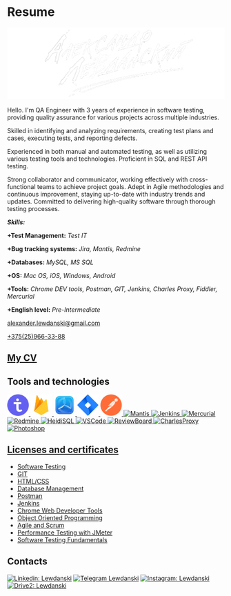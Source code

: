 # Resume

<div align="center">

![GIF](https://github.com/Lewdanski/Lewdanski/blob/main/github.png?raw=true)
  
</div>


  Hello. I'm QA Engineer with 3 years of experience in software testing, providing quality assurance for various projects across multiple industries.
  
  Skilled in identifying and analyzing requirements, creating test plans and cases, executing tests, and reporting defects.
  
  Experienced in both manual and automated testing, as well as utilizing various testing tools and technologies. Proficient in SQL and REST API testing.
  
  Strong collaborator and communicator, working effectively with cross-functional teams to achieve project goals. Adept in Agile methodologies and continuous improvement, staying up-to-date with industry trends and updates. Committed to delivering high-quality software through thorough testing processes.


  <b><i>Skills:</b></i>

<b>+Test Management:</b> <i>Test IT</i>

<b>+Bug tracking systems:</b> <i>Jira, Mantis, Redmine</i>

<b>+Databases:</b> <i>MySQL, MS SQL</i>

<b>+OS:</b> <i>Mac OS, iOS, Windows, Android</i>

<b>+Tools:</b> <i>Chrome DEV tools, Postman, GIT, Jenkins, Charles Proxy, Fiddler, Mercurial</i>

<b>+English level:</b> <i>Pre-Intermediate</i>



alexander.lewdanski@gmail.com

<a href="tel:+375259663388">+375(25)966-33-88</a>



## [My CV](https://www.linkedin.com/in/alexander-lewdanski/)

<!--

## Портфолио 
- Тестовая документация
  -  [Чек-листы](https://github.com/Lewdanski/Lewdanski/tree/main/checklist)
  -  [Тест-кейсы](https://github.com/Lewdanski/Lewdanski/tree/main/testcases)
  -  [Баг-репорты](https://github.com/Lewdanski/Lewdanski/tree/main/bug_report)
- Коллекция в Postman 
  -  [SKZ](https://github.com/Lewdanski/Lewdanski/tree/main/SKZ/postman_request)
- SQL-запросы 
  -  [SKZ](https://github.com/Lewdanski/Lewdanski/tree/main/SKZ/sql_request)
  -  [Delay](https://github.com/Lewdanski/Lewdanski/tree/main/Delay/sql_request)
  
-->

## Tools and technologies


<p align="left">
<a href="https://testit.software/">
<img src="https://github.com/qajenna/qajenna/blob/main/icons/TestIT.png" alt="TestIT" width="50" height="50" />
</a>
<a href="https://firebase.google.com/">
<img src="https://github.com/qajenna/qajenna/blob/main/icons/Firebase.png" alt="Firebase" width="50" height="50" /> 
</a>
<a href="https://developer.apple.com/testflight/">
<img src="https://github.com/qajenna/qajenna/blob/main/icons/Testflight.png" alt="Testflight" width="50" height="50" />
</a> 
<a href="https://www.atlassian.com/software/jira">
<img src="https://github.com/qajenna/qajenna/blob/main/icons/Jira.png" alt="Jira" width="50" height="50" />
</a>
<a href="https://www.postman.com/">
<img src="https://github.com/qajenna/qajenna/blob/main/icons/Postman.png" alt="Postman" width="50" height="50" />
</a>
<a href="https://www.mantisbt.org/">
<img src="https://terracloudx.com/wp-content/uploads/2020/06/icono-mantis.png" alt="Mantis" width="50" height="50" />
</a>
<a href="https://www.jenkins.io/">
<img src="https://get.jenkins.io/art/jenkins-logo/logo.svg" alt="Jenkins" width="50" height="50" />
</a>
<a href="https://www.mercurial-scm.org/">
<img src="https://cdn.icon-icons.com/icons2/2107/PNG/512/file_type_mercurial_icon_130392.png" alt="Mercurial" width="50" height="50" />
</a>
<a href="https://www.redmine.org/">
<img src="https://avatars.githubusercontent.com/u/93662?s=280&v=4" alt="Redmine" width="50" height="50" />
</a>
<a href="https://www.heidisql.com/">
<img src="https://upload.wikimedia.org/wikipedia/commons/3/32/HeidiSQL_logo_image.png" alt="HeidiSQL" width="50" height="50" />
</a>
<a href="https://code.visualstudio.com/">
<img src="https://upload.wikimedia.org/wikipedia/commons/thumb/9/9a/Visual_Studio_Code_1.35_icon.svg/1200px-Visual_Studio_Code_1.35_icon.svg.png" alt="VSCode" width="50" height="50" />
</a>
<a href="https://www.reviewboard.org/">
<img src="https://www.reviewboard.org/static/rbsite/images/splash-logo.4e5675b3210a.png" alt="ReviewBoard" width="50" height="50" />
</a>
<a href="https://www.charlesproxy.com/">
<img src="https://user-images.githubusercontent.com/15472/41327135-e4bf090c-6eca-11e8-9b76-032e8e2b0707.png" alt="CharlesProxy" width="50" height="50" />
</a>
<a href="https://www.adobe.com/products/photoshop.html">
<img src="https://upload.wikimedia.org/wikipedia/commons/thumb/a/af/Adobe_Photoshop_CC_icon.svg/640px-Adobe_Photoshop_CC_icon.svg.png" alt="Photoshop" width="50" height="50" />
</a>   
</p>


## [Licenses and certificates](https://github.com/Lewdanski/Lewdanski/tree/main/certificates)


  -  [Software Testing](https://gb.ru/certificates/904494.en)
  -  [GIT](https://gb.ru/certificates/742160.en)
  -  [HTML/CSS](https://geekbrains.ru/certificates/742356.en)
  -  [Database Management](https://gb.ru/certificates/742176.en)
  -  [Postman](https://www.linkedin.com/learning/certificates/ce85f2fc33595df70ce8e4a5855b8508d8268a66f08140540f04dd96ef641cc6?lipi=urn%3Ali%3Apage%3Ad_flagship3_profile_view_base%3B%2B%2FsH0SRpQcqv77BCyedOPQ%3D%3D)
  -  [Jenkins](https://www.linkedin.com/learning/certificates/991876d1e7a9b89f41ea26dd14518580f028ca7cec6b61e8e3682ff0435cb72b?lipi=urn%3Ali%3Apage%3Ad_flagship3_profile_view_base_certifications_details%3BNlKoddECTJeJ8CnvdeJvEw%3D%3D)
  -  [Chrome Web Developer Tools](https://www.linkedin.com/learning/certificates/904f10ad3525d07a75d4650dd52ff8d82b46d5072008caa823b93135d30892b5?lipi=urn%3Ali%3Apage%3Ad_flagship3_profile_view_base_certifications_details%3BeMPYhcW%2BQZybUrD7oYSP0w%3D%3D)
  -  [Object Oriented Programming](https://gb.ru/certificates/606488.en)
  -  [Agile and Scrum](https://coursera.org/share/1d4a8fe1916f84da2b0453d54618bdc3)
  -  [Performance Testing with JMeter](https://coursera.org/share/4e5cccf8bda89d863d7d0b46bc521994)
  -  [Software Testing Fundamentals](https://test-planet.by/uchebniy-centr/database-alumni/?prowp_nonce_field=6d1a4c76fd&_wp_http_referer=%2Fakademiya%2Fdatabase-alumni%2F&family=%D0%9B%D0%B5%D0%B2%D0%B4%D0%B0%D0%BD%D1%81%D0%BA%D0%B8%D0%B9&number=2736&submitted=true)


## Contacts

[![Linkedin: Lewdanski](https://img.shields.io/badge/-LinkedIn-0e76a8?style=flat-square&logo=Linkedin&logoColor=white)](https://linkedin.com/in/alexander-lewdanski)
[![Telegram Lewdanski](https://img.shields.io/badge/-Telegram-0088cc?style=flat-square&logo=Telegram&logoColor=white)](https://t.me/Lewdanski)
[![Instagram: Lewdanski](https://img.shields.io/badge/-Instagram-e4405f?style=flat-square&logo=Instagram&logoColor=white)](https://www.instagram.com/alexander.lewdanski/)
[![Drive2: Lewdanski](https://img.shields.io/badge/-DRIVE2-red?style=flat-square&logo=audi&logoColor=white)](https://www.drive2.ru/users/lewdanski)


